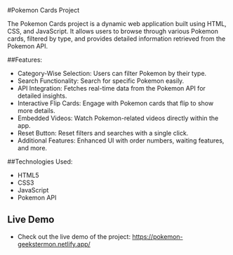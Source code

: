 #Pokemon Cards Project 

The Pokemon Cards project is a dynamic web application built using HTML, CSS, and JavaScript. It allows users to browse through various Pokemon cards, filtered by type, and provides detailed information retrieved from the Pokemon API.

##Features:

- Category-Wise Selection: Users can filter Pokemon by their type.
- Search Functionality: Search for specific Pokemon easily.
- API Integration: Fetches real-time data from the Pokemon API for detailed insights.
- Interactive Flip Cards: Engage with Pokemon cards that flip to show more details.
- Embedded Videos: Watch Pokemon-related videos directly within the app.
- Reset Button: Reset filters and searches with a single click.
- Additional Features: Enhanced UI with order numbers, waiting features, and more.


##Technologies Used:

- HTML5
- CSS3
- JavaScript
- Pokemon API

## Live Demo

- Check out the live demo of the project: https://pokemon-geekstermon.netlify.app/
